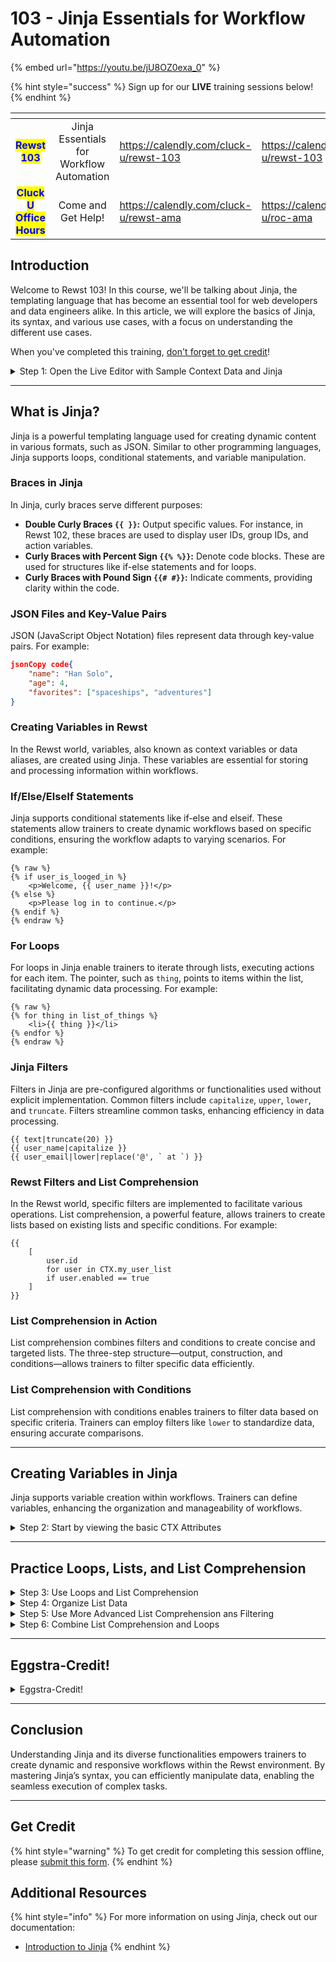 # 103 - Jinja Essentials for Workflow Automation

{% embed url="https://youtu.be/jU8OZ0exa_0" %}

{% hint style="success" %}
Sign up for our **LIVE** training sessions below!
{% endhint %}

<table data-card-size="large" data-view="cards" data-full-width="false"><thead><tr><th align="center"></th><th align="center"></th><th data-hidden data-type="content-ref"></th><th data-hidden data-card-target data-type="content-ref"></th></tr></thead><tbody><tr><td align="center"><mark style="color:blue;"><strong>Rewst 103</strong></mark></td><td align="center">Jinja Essentials for Workflow Automation</td><td><a href="https://calendly.com/cluck-u/rewst-103">https://calendly.com/cluck-u/rewst-103</a></td><td><a href="https://calendly.com/cluck-u/rewst-103">https://calendly.com/cluck-u/rewst-103</a></td></tr><tr><td align="center"><mark style="color:blue;"><strong>Cluck U Office Hours</strong></mark></td><td align="center">Come and Get Help!</td><td><a href="https://calendly.com/cluck-u/rewst-ama">https://calendly.com/cluck-u/rewst-ama</a></td><td><a href="https://calendly.com/cluck-u/roc-ama">https://calendly.com/cluck-u/roc-ama</a></td></tr></tbody></table>

## Introduction

Welcome to Rewst 103! In this course, we'll be talking about Jinja, the templating language that has become an essential tool for web developers and data engineers alike. In this article, we will explore the basics of Jinja, its syntax, and various use cases, with a focus on understanding the different use cases.&#x20;

When you've completed this training, [don't forget to get credit](103-jinja-essentials-for-workflow-automation.md#get-credit)!

<details>

<summary>Step 1: Open the Live Editor with Sample Context Data and Jinja</summary>

**Open the Live Editor**

1. **Open** the [Live Editor with some sample data.](https://app.rewst.io/jinja-live-editor?id=4ee84407-d0c1-4a9a-94b3-84c643b8dd3f)

Here are some important keyboard shortcuts you can use throughout

1. Remove comments
   * Windows: _ctrl + /_
   * OSX: _cmd + /_
2. Render code
   * Windows: _ctrl + enter_
   * OSX: _cmd + enter_

</details>

***

## **What is Jinja?**

Jinja is a powerful templating language used for creating dynamic content in various formats, such as JSON. Similar to other programming languages, Jinja supports loops, conditional statements, and variable manipulation.

### **Braces in Jinja**

In Jinja, curly braces serve different purposes:

* **Double Curly Braces `{{ }}`:** Output specific values. For instance, in Rewst 102, these braces are used to display user IDs, group IDs, and action variables.
* **Curly Braces with Percent Sign `{{% %}}`:** Denote code blocks. These are used for structures like if-else statements and for loops.
* **Curly Braces with Pound Sign `{{# #}}`:** Indicate comments, providing clarity within the code.

### **JSON Files and Key-Value Pairs**

JSON (JavaScript Object Notation) files represent data through key-value pairs. For example:

```json
jsonCopy code{
    "name": "Han Solo",
    "age": 4,
    "favorites": ["spaceships", "adventures"]
}
```

### **Creating Variables in Rewst**

In the Rewst world, variables, also known as context variables or data aliases, are created using Jinja. These variables are essential for storing and processing information within workflows.

### **If/Else/ElseIf Statements**

Jinja supports conditional statements like if-else and elseif. These statements allow trainers to create dynamic workflows based on specific conditions, ensuring the workflow adapts to varying scenarios. For example:&#x20;

```django
{% raw %}
{% if user_is_looged_in %}
    <p>Welcome, {{ user_name }}!</p>
{% else %} 
    <p>Please log in to continue.</p>
{% endif %}
{% endraw %} 
```

### **For Loops**

For loops in Jinja enable trainers to iterate through lists, executing actions for each item. The pointer, such as `thing`, points to items within the list, facilitating dynamic data processing. For example:&#x20;

```django
{% raw %}
{% for thing in list_of_things %}
    <li>{{ thing }}</li>
{% endfor %}
{% endraw %}
```

### **Jinja Filters**

Filters in Jinja are pre-configured algorithms or functionalities used without explicit implementation. Common filters include `capitalize`, `upper`, `lower`, and `truncate`. Filters streamline common tasks, enhancing efficiency in data processing.

```django
{{ text|truncate(20) }}
{{ user_name|capitalize }}
{{ user_email|lower|replace('@', ` at `) }}  
```

### **Rewst Filters and List Comprehension**

In the Rewst world, specific filters are implemented to facilitate various operations. List comprehension, a powerful feature, allows trainers to create lists based on existing lists and specific conditions. For example:

```django
{{ 
    [
        user.id
        for user in CTX.my_user_list
        if user.enabled == true
    ]
}}
```

### **List Comprehension in Action**

List comprehension combines filters and conditions to create concise and targeted lists. The three-step structure—output, construction, and conditions—allows trainers to filter specific data efficiently.

### **List Comprehension with Conditions**

List comprehension with conditions enables trainers to filter data based on specific criteria. Trainers can employ filters like `lower` to standardize data, ensuring accurate comparisons.

***

## **Creating Variables in Jinja**

Jinja supports variable creation within workflows. Trainers can define variables, enhancing the organization and manageability of workflows.

<details>

<summary>Step 2: Start by viewing the basic CTX Attributes</summary>

**Express all the CTX Attributes**

1. **Open** the Context editor to view the JSON context.
2. **Uncomment** `{# {{ CTX }} #}`.
   * See the shortcuts in Step 1 to remove comments.
3. **Render** `{{ CTX }}`.
   * See the shortcuts in Step 1 to remove comments.
4. **Re-add** the comments to revert the code back to `{# {{ CTX }} #}`.

**Show the Value of the Week**

1. **Uncomment** `{# {{- CTX.week -}} #}`.
2. **Render** `{{- CTX.week -}}`.
   * See the shortcuts in step one to remove comments.
3. **Re-add** the comments to revert the code back to `{# {{- CTX.week -}} #}`.

**Show How many Days are in the Schedule**

1. **Uncomment** `{# {{ CTX.days | length }} #}`.
2. **Render** `{{ CTX.days | length }}`
   * See the shortcuts in step one to remove comments.
3. **Re-add** the comments to revert the code back to `{# {{ CTX.days | length }} #}`.

</details>

***

## Practice Loops, Lists, and List Comprehension

<details>

<summary>Step 3: Use Loops and List Comprehension</summary>

**Show the Dessert for each Weekday**

1.  **Uncomment** and **Render** the following:

    ```django

    {% raw %}
    {% for weekday in CTX.days %}
        The dessert on {{ weekday.day }} is {{ weekday.lunch.dessert }}
    {% endfor %}
    {% endraw %}


    ```
2. **Review** the Output.
3. **Re-add** the comments.

**Use List Comprehension to build a List of Strings**

1.  **Uncomment** and **Render** the following:

    ```django
    {{-
        [
            "The dessert on "~weekday.day~" is "~weekday.lunch.dessert
            for weekday in CTX.days
        ]
    -}}
    ```
2. **Review** the Output.

**Add Join Filter to Output List as text**

1.  **Type** `| join('.\n')` to the end of your code like the following:

    ```django
    {{-
        [
            "The dessert on "~weekday.day~" is "~weekday.lunch.dessert
            for weekday in CTX.days
        ] | join('.\n')
    -}}
    ```
2. **Render** the code.
3. **Review** the Output.
4. **Re-add** the comments.

</details>

<details>

<summary>Step 4: Organize List Data</summary>

**Render a List of Lists**

1.  **Uncomment** and **Render** the following:

    ```django
    {{-
        [
            weekday.lunch.sides
            for weekday in CTX.days
        ]
    -}}
    ```
2. **Review** the Output.

**Use the Flatten Filter to Output a Single List**

1.  **Type** `| flatten` to the end of your code like the following:

    ```django
    {{-
        [
            weekday.lunch.sides
            for weekday in CTX.days
        ] | flatten
    -}}
    ```
2. **Render** the code.
3. **Review** the Output.

**Use the Unique Filter to Remove Repetition**

1.  **Type** `| unique` to the end of your code like the following:

    ```django
    {{-
        [
            weekday.lunch.sides
            for weekday in CTX.days
        ] | flatten | unique
    -}}
    ```
2. **Render** the code.
3. **Review** the Output.

**Use the Sort Filter to Order Alphabetically**

1.  **Type** `| sort` to the end of your code like the following:

    ```django
    {{-
        [
            weekday.lunch.sides
            for weekday in CTX.days
        ] | flatten | unique | sort
    -}}
    ```
2. **Render** the code.
3. **Review** the Output.
4. **Re-add** the comments.

**Simplify the Output with a JSON Path Query**

1.  **Uncomment** and **Render** the following:

    ```django
    {{- CTX.days | jsonpath_query('[*].lunch.sides[*]') | sort | unique -}}
    ```
2. **Review** the Output to see that it's the same.
3. **Re-add** the comments.

**Optional: Use the Map Filter to Generate the Same List**

1.  **Type** the following in the next line:

    ```django
    {{ CTX.days | map(attribute="lunch.sides")}}
    ```
2. **Render** the code.
3. **Review** the Output.

**Optional: Add Different Filters with the List Filter to Organize**

1.  **Type** `| list` the following in the next line:

    ```django
    {{ CTX.days | map(attribute="lunch.sides") | list}}
    ```
2. **Try** out filters like `| flatten` or `| sort` to organize.
3. **Render** the code.
4. **Review** the Output.
5. **Re-add** the comments.

</details>

<details>

<summary>Step 5: Use More Advanced List Comprehension ans Filtering</summary>

**Check for a Specific Attribute**

1.  **Uncomment** and **Render** the following:

    ```django
    {{-
        [
            weekday.day
            for weekday in CTX.days
            if weekday.lunch.drink == "Milk"
        ]
    -}}
    ```
2. **Review** to see that it only shows Monday even though Friday has Chocolate Milk.
3. **Re-add** the comments.

**Ensure all Versions of the Attribute are Displayed**

1.  **Uncomment** and **Render** the following:

    ```django
    {{-
        [
            weekday.day
            for weekday in CTX.days
            if "milk" in weekday.lunch.drink | lower
        ]
    -}}
    ```
2. **Review** to see that the output includes both options.

**Add String Concatenation to Turn Data into a Sentence**

1. **Replace** the top line of this code snippet to say `weekday.lunch.drink ~ " will be served on " ~weekday.day`.
2.  **Render** the following:

    ```django
    {{-
        [
            weekday.lunch.drink ~ " will be served on " ~weekday.day
            for weekday in CTX.days
            if "milk" in weekday.lunch.drink | lower
        ]
    -}}
    ```
3. **Review** the output.

**Use the Join Operator to Combine the Two Statements**

1. **Add** `| join(" and ")` to the end of the code snippet.
2.  **Render** the following:

    ```django
    {{-
        [
            weekday.lunch.drink ~ " will be served on " ~weekday.day
            for weekday in CTX.days
            if "milk" in weekday.lunch.drink | lower
        ] | join(" and ")
    -}}
    ```
3. **Review** the output.
4. **Re-add** the comments.

</details>

<details>

<summary>Step 6: Combine List Comprehension and Loops</summary>

**Build a List and Loop Through it**

1.  **Uncomment** and **Render** the following:

    {% code overflow="wrap" %}
    ```django
    {%- set milky_days = [
            weekday
            for weekday in CTX.days
            if "milk" in weekday.lunch.drink | lower
        ]
    -%}

    On {{ weekday.day }} you should bring a frosty RewstyCola for lunch at {{ weekday.lunch.time }} because they are serving {{ weekday.lunch.drink | lower }}.

    ```
    {% endcode %}
2. **Review** the output.
3. **Re-add** the comments.

</details>

***

## **Eggstra-Credit!**

<details>

<summary>Eggstra-Credit!</summary>

**Loop Through and If And Statement and Combine with a Join Operator**

1.  **Uncomment** and **Render** the following:

    ```django
    On {{
        [
            weekday.day
            for weekday in CTX.days
            if
                "west" in weekday.weather.wind_direction
                and
                (
                    "rain" in weekday.weather.conditions | lower
                    or
                    "storm" in weekday.weather.conditions | lower
                )
        ] | join(" and ")
    }} you will need to close the darn windows!
    ```
2. **Review** the output.
3. **Re-add** the comments to revert the code.

**Loop Through and Output JSON Objects**

1.  **Uncomment** and **Render** the following:

    ```django
    {{-
        [
            {
                "day": weekday.day,
                "temp": weekday.weather.temperature
            }
            for weekday in CTX.days
            if
                weekday.weather.temperature <= 65
        ]
    -}}
    ```
2. **Review** the output.
3. **Add** a comma at the end of `"temp": weekday.weather.temperature`.
4. **Type** `"lunch": weekday.lunch` on the next line.
5.  **Render** the following:

    ```django
    {{-
        [
            {
                "day": weekday.day,
                "temp": weekday.weather.temperature,
                "lunch": weekday.lunch
            }
            for weekday in CTX.days
            if
                weekday.weather.temperature <= 65
        ]
    -}}
    ```
6. **Review** the output to see the lunch attribute added.
7. **Re-add** the comments to revert the code.

**Output an HTML Table**

1. **Uncomment** the HTML structure at the bottom of your sample code.
2. **Render** the HTML Structure.
3. **Open** a text editor and copy/paste the output.
4. **Save** the file as _Jinja-to-html.html_.
5. **Drop** the file into a browser to see the results!

</details>

***

## **Conclusion**

Understanding Jinja and its diverse functionalities empowers trainers to create dynamic and responsive workflows within the Rewst environment. By mastering Jinja’s syntax, you can efficiently manipulate data, enabling the seamless execution of complex tasks.

***

## Get Credit

{% hint style="warning" %}
To get credit for completing this session offline, please [submit this form](https://app.rewst.io/form/ef9d5d9a-f4d0-4aaf-a7a0-c11a9b3b80a1).
{% endhint %}

## Additional Resources

{% hint style="info" %}
For more information on using Jinja, check out our documentation:

* [Introduction to Jinja](../../documentation/jinja/intro-to-jinja.md)
{% endhint %}
